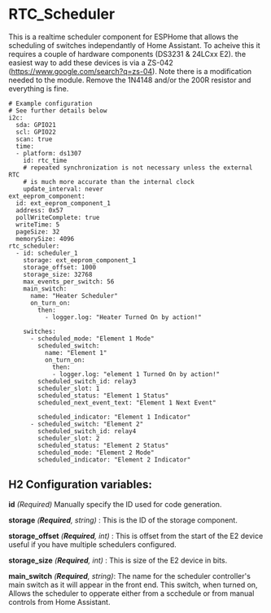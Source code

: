 # RTC_Scheduler
This is a realtime scheduler component for ESPHome that allows the scheduling of switches independantly of Home Assistant. To acheive this it requires a couple of hardware components (DS3231 & 24LCxx E2). the easiest way to add these devices is via a ZS-042 (https://www.google.com/search?q=zs-04).
Note there is a modification needed to the module. Remove the 1N4148 and/or the 200R resistor and everything is fine.
```
# Example configuration
# See further details below
i2c:
  sda: GPIO21
  scl: GPIO22
  scan: true    
  time:
  - platform: ds1307
    id: rtc_time
    # repeated synchronization is not necessary unless the external RTC
    # is much more accurate than the internal clock
    update_interval: never
ext_eeprom_component:
  id: ext_eeprom_component_1
  address: 0x57 
  pollWriteComplete: true
  writeTime: 5
  pageSize: 32
  memorySize: 4096
rtc_scheduler:
  - id: scheduler_1
    storage: ext_eeprom_component_1
    storage_offset: 1000
    storage_size: 32768
    max_events_per_switch: 56
    main_switch: 
      name: "Heater Scheduler"
      on_turn_on:
        then:
          - logger.log: "Heater Turned On by action!"
    
    switches:
      - scheduled_mode: "Element 1 Mode"
        scheduled_switch: 
          name: "Element 1"
          on_turn_on:
            then:
            - logger.log: "element 1 Turned On by action!"
        scheduled_switch_id: relay3
        scheduler_slot: 1
        scheduled_status: "Element 1 Status"
        scheduled_next_event_text: "Element 1 Next Event"
        
        scheduled_indicator: "Element 1 Indicator"
      - scheduled_switch: "Element 2"
        scheduled_switch_id: relay4 
        scheduler_slot: 2  
        scheduled_status: "Element 2 Status"
        scheduled_mode: "Element 2 Mode"
        scheduled_indicator: "Element 2 Indicator"
```
## H2 Configuration variables:
**id** *(Required)* Manually specify the ID used for code generation.

**storage** *(**Required**, string)* : This is the ID of the storage component.

**storage_offset** *(**Required**, int)* : This is offset from the start of the E2 device useful if you have multiple schedulers configured.

**storage_size** *(**Required**, int)* : This is size of the E2 device in bits.

**main_switch** *(**Required**, string)*:  The name for the scheduler controller's main switch as it will appear in the front end. This switch, when turned on, Allows the scheduler to opperate either from a scchedule or from manual controls from Home Assistant.
